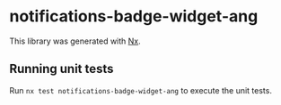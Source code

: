 # notifications-badge-widget-ang

This library was generated with [Nx](https://nx.dev).

## Running unit tests

Run `nx test notifications-badge-widget-ang` to execute the unit tests.
